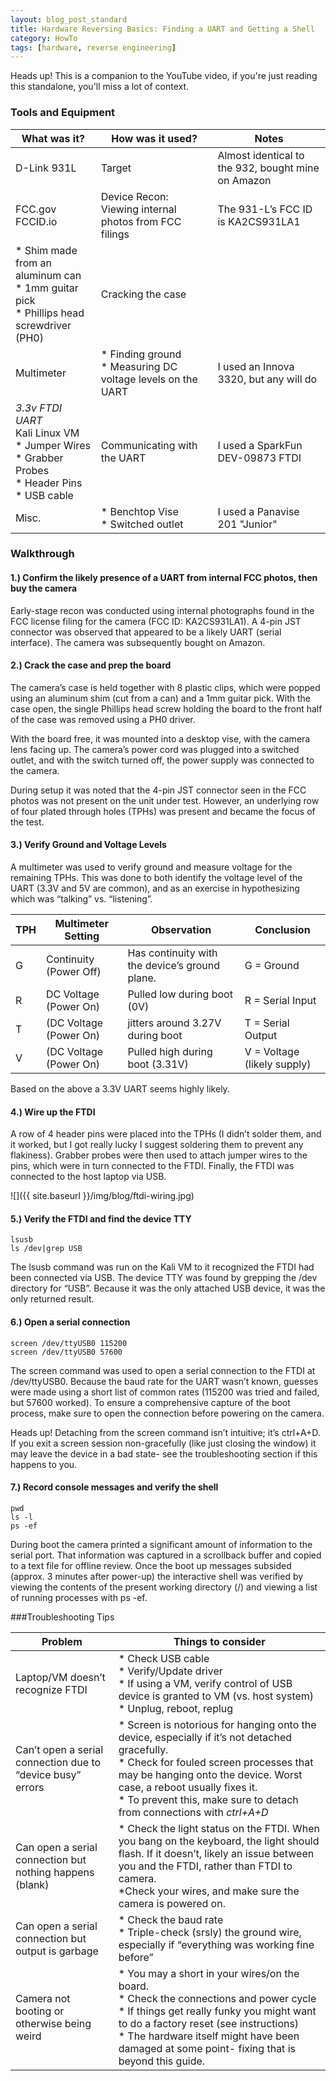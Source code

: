 ```yaml
---
layout: blog_post_standard
title: Hardware Reversing Basics: Finding a UART and Getting a Shell
category: HowTo
tags: [hardware, reverse engineering]
---
```


Heads up! This is a companion to the YouTube video, if you're just reading this standalone, you'll miss a lot of context.

### Tools and Equipment

|What was it?|How was it used?| Notes|
|----------------|-------------|-------------|
|D-Link 931L | Target | Almost identical to the 932, bought mine on Amazon|
|FCC.gov<br>FCCID.io|Device Recon: Viewing internal photos from FCC filings|The 931-L’s FCC ID is KA2CS931LA1|
|* Shim made from an aluminum can<br>* 1mm guitar pick<br>* Phillips head screwdriver (PH0)|Cracking the case||
|Multimeter| * Finding ground<br>* Measuring DC voltage levels on the UART|I used an Innova 3320, but any will do|
|*3.3v FTDI UART<br>* Kali Linux VM<br>* Jumper Wires<br>*	Grabber Probes<br>*	Header Pins<br>* USB cable| Communicating with the UART|I used a SparkFun DEV-09873 FTDI|
|Misc. | * Benchtop Vise <br> * Switched outlet| I used a Panavise 201 "Junior"|


### Walkthrough

#### 1.) Confirm the likely presence of a UART from internal FCC photos, then buy the camera

Early-stage recon was conducted using internal photographs found in the FCC license filing for the camera (FCC ID: KA2CS931LA1). A 4-pin JST connector was observed that appeared to be a likely UART (serial interface). The camera was subsequently bought on Amazon.

#### 2.) Crack the case and prep the board

The camera’s case is held together with 8 plastic clips, which were popped using an aluminum shim (cut from a can) and a 1mm guitar pick. With the case open, the single Phillips head screw holding the board to the front half of the case was removed using a PH0 driver.

With the board free, it was mounted into a desktop vise, with the camera lens facing up. The camera’s power cord was plugged into a switched outlet, and with the switch turned off, the power supply was connected to the camera.

During setup it was noted that the 4-pin JST connector seen in the FCC photos was not present on the unit under test. However, an underlying row of four plated through holes (TPHs) was present and became the focus of the test.

#### 3.) Verify Ground and Voltage Levels

A multimeter was used to verify ground and measure voltage for the remaining TPHs. This was done to both identify the voltage level of the UART (3.3V and 5V are common), and as an 
exercise in hypothesizing which was “talking” vs. “listening”. 

|TPH|Multimeter Setting|Observation|Conclusion|
|---|------------------|-----------|----------|
| G | Continuity (Power Off) | Has continuity with the device’s ground plane. | G = Ground |
| R | DC Voltage (Power On) | Pulled low during boot (0V) | R = Serial Input |
| T | (DC Voltage (Power On) | jitters around 3.27V during boot | T = Serial Output |
| V | (DC Voltage (Power On) | Pulled high during boot (3.31V) | V = Voltage (likely supply)|

Based on the above a 3.3V UART seems highly likely.


#### 4.) Wire up the FTDI

A row of 4 header pins were placed into the TPHs (I didn’t solder them, and it worked, but I got really lucky I suggest soldering them to prevent any flakiness). Grabber probes were then used to attach jumper wires to the pins, which were in turn connected to the FTDI. Finally, the FTDI was connected to the host laptop via USB.

![]({{ site.baseurl }}/img/blog/ftdi-wiring.jpg)

#### 5.) Verify the FTDI and find the device TTY

`lsusb`<br>
`ls /dev|grep USB`<br>

The lsusb command was run on the Kali VM to it recognized the FTDI had been connected via USB. The device TTY was found by grepping the /dev directory for “USB”. Because it was the only attached USB device, it was the only returned result.

#### 6.) Open a serial connection

`screen /dev/ttyUSB0 115200`<br>
`screen /dev/ttyUSB0 57600`<br>


The screen command was used to open a serial connection to the FTDI at /dev/ttyUSB0. Because the baud rate for the UART wasn’t known, guesses were made using a short list of common rates (115200 was tried and failed, but 57600 worked). To ensure a comprehensive capture of the boot process, make sure to open the connection before powering on the camera.

Heads up! Detaching from the screen command isn’t intuitive; it’s ctrl+A+D. If you exit a screen session non-gracefully (like just closing the window) it may leave the device in a bad state- see the troubleshooting section if this happens to you.

#### 7.) Record console messages and verify the shell

`pwd`<br>
`ls -l`<br>
`ps -ef`<br>


During boot the camera printed a significant amount of information to the serial port. That information was captured in a scrollback buffer and copied to a text file for offline review. Once the boot up messages subsided (approx. 3 minutes after power-up) the interactive shell was verified by viewing the contents of the present working directory (/) and viewing a list of running processes with ps -ef.



###Troubleshooting Tips

| Problem | Things to consider |
|-------|--------|
|Laptop/VM doesn’t recognize FTDI| * Check USB cable<br>* Verify/Update driver<br>* If using a VM, verify control of USB device is granted to VM (vs. host system)<br>* Unplug, reboot, replug|
|Can’t open a serial connection due to “device busy” errors|* Screen is notorious for hanging onto the device, especially if it’s not detached gracefully.<br>* Check for fouled screen processes that may be hanging onto the device. Worst case, a reboot usually fixes it.<br>* To prevent this, make sure to detach from connections with _ctrl+A+D_|
|Can open a serial connection but nothing happens (blank)|* Check the light status on the FTDI. When you bang on the keyboard, the light should flash. If it doesn’t, likely an issue between you and the FTDI, rather than FTDI to camera.<br>*Check your wires, and make sure the camera is powered on.|
|Can open a serial connection but output is garbage|* Check the baud rate<br> * Triple-check (srsly) the ground wire, especially if “everything was working fine before”|
|Camera not booting or otherwise being weird|* You may a short in your wires/on the board.<br>* Check the connections and power cycle<br>* If things get really funky you might want to do a factory reset (see instructions)<br>* The hardware itself might have been damaged at some point- fixing that is beyond this guide.|
